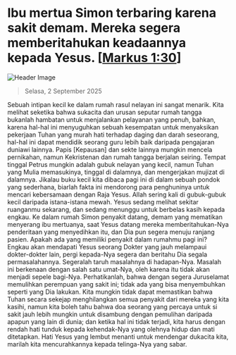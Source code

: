 
# Ibu mertua Simon terbaring karena sakit demam. Mereka segera memberitahukan keadaannya kepada Yesus. [[Markus 1:30](http://alkitab.sabda.org/?Markus%201:30)]

![Header Image](https://alkitab.app/slice/sunrise.jpg)

> Selasa, 2 September 2025

Sebuah intipan kecil ke dalam rumah rasul nelayan ini sangat menarik. Kita melihat seketika bahwa sukacita dan urusan seputar rumah tangga bukanlah hambatan untuk menjalankan pelayanan yang penuh, bahkan, karena hal-hal ini menyuguhkan sebuah kesempatan untuk menyaksikan pekerjaan Tuhan yang murah hati terhadap daging dan darah seseorang, hal-hal ini dapat mendidik seorang guru lebih baik daripada pengajaran duniawi lainnya. Papis [Kepausan] dan sekte lainnya mungkin mencela pernikahan, namun Kekristenan dan rumah tangga berjalan seiring. Tempat tinggal Petrus mungkin adalah gubuk nelayan yang kecil, namun Tuhan yang Mulia memasukinya, tinggal di dalamnya, dan mengerjakan mujizat di dalamnya. Jikalau buku kecil kita dibaca pagi ini di dalam sebuah pondok yang sederhana, biarlah fakta ini mendorong para penghuninya untuk mencari kebersamaan dengan Raja Yesus. Allah sering kali di gubuk-gubuk kecil daripada istana-istana mewah. Yesus sedang melihat sekitar ruanganmu sekarang, dan sedang menunggu untuk berbelas kasih kepada engkau. Ke dalam rumah Simon penyakit datang, demam yang mematikan menyerang ibu mertuanya, saat Yesus datang mereka memberitahukan-Nya penderitaan yang menyedihkan itu, dan Dia pun segera menuju ranjang pasien. Apakah ada yang memiliki penyakit dalam rumahmu pagi ini? Engkau akan mendapati Yesus seorang Dokter yang jauh melampaui dokter-dokter lain, pergi kepada-Nya segera dan beritahu Dia segala permasalahannya. Segeralah taruh masalahnya di hadapan-Nya. Masalah ini berkenaan dengan salah satu umat-Nya, oleh karena itu tidak akan menjadi sepele bagi-Nya. Perhatikanlah, bahwa dengan segera Juruselamat memulihkan perempuan yang sakit ini; tidak ada yang bisa menyembuhkan seperti yang Dia lakukan. Kita mungkin tidak dapat memastikan bahwa Tuhan secara sekejap menghilangkan semua penyakit dari mereka yang kita kasihi, namun kita boleh tahu bahwa doa seorang yang percaya untuk si sakit jauh lebih mungkin untuk disambung dengan pemulihan daripada apapun yang lain di dunia; dan ketika hal ini tidak terjadi, kita harus dengan rendah hati tunduk kepada kehendak-Nya yang olehnya hidup dan mati ditetapkan. Hati Yesus yang lembut menanti untuk mendengar dukacita kita, marilah kita mencurahkannya kepada telinga-Nya yang sabar.
    
